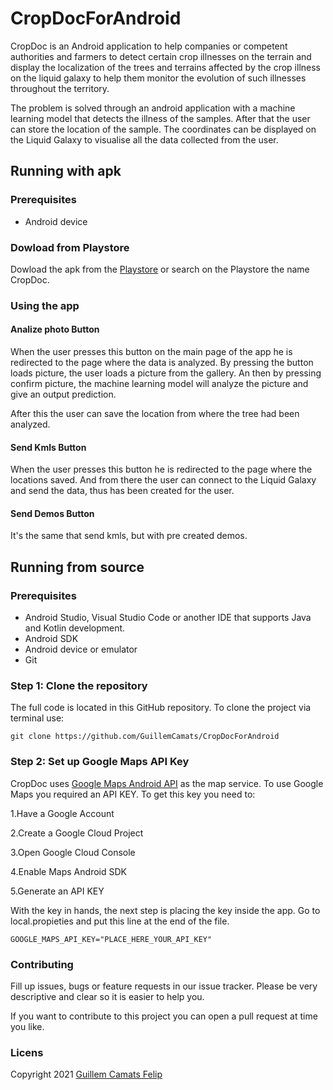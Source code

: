 # CropDocForAndroid

CropDoc is an Android application to help companies or competent authorities and farmers to detect certain crop illnesses on the terrain and display the localization of the trees and terrains affected by the crop illness on the liquid galaxy to help them monitor the evolution of such illnesses throughout the territory. 

The problem is solved through an android application with a machine learning model that detects the illness of the samples. After that the user can store the location of the sample. The coordinates can be displayed on the Liquid Galaxy to visualise all the data collected from the user.  

## Running with apk

### Prerequisites
- Android device

### Dowload from Playstore

Dowload the apk from the [Playstore](https://play.google.com/store/apps/details?id=com.galaxy.cropdoc&hl=es) or search on the Playstore the name CropDoc.

### Using the app

#### Analize photo Button

When the user presses this button on the main page of the app he is redirected to the page where the data is analyzed. By pressing the button loads picture, the user loads a picture from the gallery. An then by pressing confirm picture, the machine learning model will analyze the picture and give an output prediction.

After this the user can save the location from where the tree had been analyzed. 

#### Send Kmls Button

When the user presses this button he is redirected to the page where the locations saved. And from there the user can connect to the Liquid Galaxy and send the data, thus has been created for the user. 

#### Send Demos Button 

It's the same that send kmls, but with pre created demos. 


## Running from source

### Prerequisites

- Android Studio, Visual Studio Code or another IDE that supports Java and Kotlin development.
- Android SDK
- Android device or emulator
- Git

### Step 1: Clone the repository
The full code is located in this GitHub repository. To clone the project via terminal use:

` git clone https://github.com/GuillemCamats/CropDocForAndroid `

### Step 2: Set up Google Maps API Key

CropDoc uses [Google Maps Android API](https://developers.google.com/maps/documentation/android-sdk/start?hl=es-419) as the map service. To use Google Maps you required an API KEY. To get this key you need to:

1.Have a Google Account

2.Create a Google Cloud Project

3.Open Google Cloud Console

4.Enable Maps Android SDK

5.Generate an API KEY

With the key in hands, the next step is placing the key inside the app. Go to local.propieties and put this line at the end of the file.

` GOOGLE_MAPS_API_KEY="PLACE_HERE_YOUR_API_KEY" `

### Contributing

Fill up issues, bugs or feature requests in our issue tracker. Please be very descriptive and clear so it is easier to help you.

If you want to contribute to this project you can open a pull request at time you like.
### Licens

Copyright 2021 [Guillem Camats Felip](https://www.linkedin.com/in/guillemcamats/)
